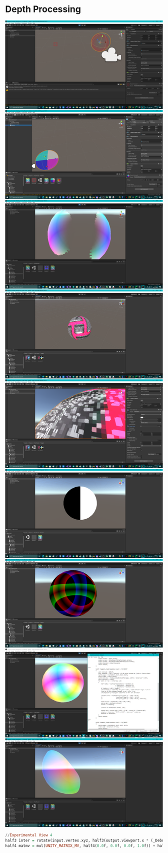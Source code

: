 # Depth Processing
![screenshot0](/IntelUnityShaderLabSDK_Tests/MiscDarkRoomShaders/Depth/screenshot0.png)
![screenshot1](/IntelUnityShaderLabSDK_Tests/MiscDarkRoomShaders/Depth/screenshot1.png)
![screenshot2](/IntelUnityShaderLabSDK_Tests/MiscDarkRoomShaders/Depth/screenshot2.png)
![screenshot3](/IntelUnityShaderLabSDK_Tests/MiscDarkRoomShaders/Depth/screenshot3.png)
![screenshot4](/IntelUnityShaderLabSDK_Tests/MiscDarkRoomShaders/Depth/screenshot4.png)
![screenshot5](/IntelUnityShaderLabSDK_Tests/MiscDarkRoomShaders/Depth/screenshot5.png)
![screenshot6](/IntelUnityShaderLabSDK_Tests/MiscDarkRoomShaders/Depth/screenshot6.png)
![screenshot7](/IntelUnityShaderLabSDK_Tests/MiscDarkRoomShaders/Depth/screenshot7.png)
![screenshot8](/IntelUnityShaderLabSDK_Tests/MiscDarkRoomShaders/Depth/screenshot8.png)
```hs
//Experimental View 4
half3 inter = rotate(input.vertex.xyz, half3(output.viewport.x * (_Debug.x * _Debug.w), output.viewport.y * (_Debug.y * _Debug.w), (_Debug.z * _Debug.w)));
half4 matmv = mul(UNITY_MATRIX_MV, half4(0.0f, 0.0f, 0.0f, 1.0f)) + half4(inter, 0.0f);
```
